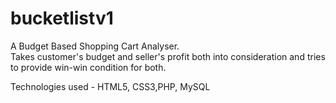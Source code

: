# bucketlistv1
A Budget Based Shopping Cart Analyser.  
Takes customer's budget and seller's profit both into consideration and tries to provide win-win condition for both.  
  
Technologies used - HTML5, CSS3,PHP, MySQL
